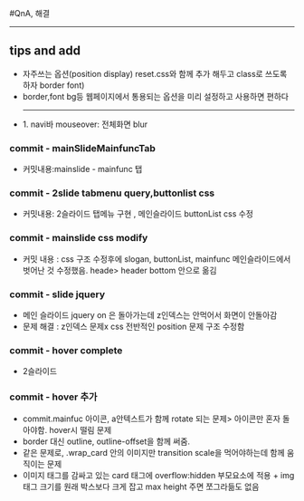 #QnA, 해결

<hr>

## tips and add

<ul>
        <li>
            자주쓰는 옵션(position display) reset.css와 함께 추가 해두고 class로 쓰도록 하자 border font)
        </li>
        <li>
            border,font bg등 웹페이지에서 통용되는 옵션을 미리 설정하고 사용하면 편하다
        </li>
        <hr>
        <li>
            1. navi바 mouseover: 전체화면 blur
        </li>
    </ul>

### commit - mainSlideMainfuncTab

<ul>
    <li>
        커밋내용:mainslide - mainfunc 탭 
    </li>
</ul>

### commit - 2slide tabmenu query,buttonlist css

<ul>
    <li>
        커밋내용: 2슬라이드 탭메뉴 구현 ,  메인슬라이드 buttonList css 수정
    </li>
</ul>

### commit - mainslide css modify

<ul>
    <li>커밋 내용 :
        css 구조 수정후에 slogan, buttonList, mainfunc 메인슬라이드에서 
        벗어난 것 수정했음. heade> header bottom 안으로 옮김
    </li>
</ul>

### commit - slide jquery

<ul>
    <li>
        메인 슬라이드 jquery on 은 돌아가는데 
        z인덱스는 안먹어서 화면이 안돌아감
    </li>
    <li>
        문제 해결 : z인덱스 문제x css 전반적인 position 문제 구조 수정함
    </li>
</ul>

### commit - hover complete

<ul>
    <li>
        2슬라이드 
    </li>
</ul>

### commit - hover 추가

<ul>
    <li>
    commit.mainfuc 아이콘, a안텍스트가 함께 rotate 되는 문제> 아이콘만 혼자 돌아야함. hover시 떨림 문제
    </li>
    <li>
        border 대신 outline, outline-offset을 함께 써줌.
    </li>
    <li>
        같은 문제로, .wrap_card 안의 이미지만 transition scale을 먹어야하는데 함께 움직이는 문제
    </li>
    <li>
        이미지 태그를 감싸고 있는 card 태그에 overflow:hidden 부모요소에 적용
        + img태그 크기를 원래 박스보다 크게 잡고 max height 주면 쪼그라듦도 없음
    </li>
</ul>
